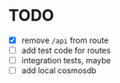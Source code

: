 # TODO

- [x] remove `/api` from route
- [ ] add test code for routes
- [ ] integration tests, maybe
- [ ] add local cosmosdb